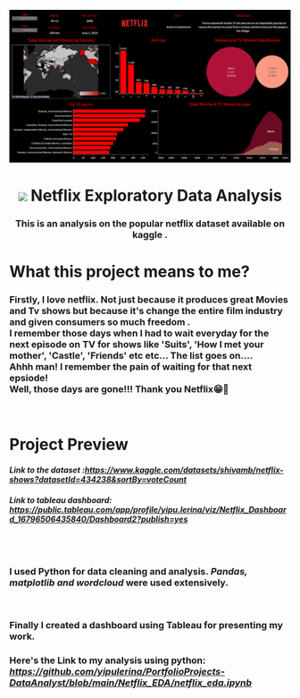 <a href="#"><img width="900" height="auto" src="Readme/netflix.png" height="135px"/></a>

<h1 align="center"> <img src="https://raw.githubusercontent.com/MartinHeinz/MartinHeinz/master/wave.gif" width="30px"> Netflix Exploratory Data Analysis</h1>
<h3 align="center">This is an analysis on the popular netflix dataset available on kaggle . </h3>

<h1>What this project means to me?
</h1>

### Firstly, I love netflix. Not just because it produces great Movies and Tv shows but because it's change the entire film industry and given consumers so much freedom . <br>I remember those days when I had to wait everyday for the next episode on TV for shows like 'Suits', 'How I met your mother', 'Castle', 'Friends' etc etc... The list goes on....<br>Ahhh man! I remember the pain of waiting for that next epsiode! <br>Well, those days are gone!!! Thank you Netflix😁🙌
<br>


<h1> Project Preview
</h1>

#### <i>Link to the dataset :https://www.kaggle.com/datasets/shivamb/netflix-shows?datasetId=434238&sortBy=voteCount

 #### Link to tableau dashboard: https://public.tableau.com/app/profile/yipu.lerina/viz/Netflix_Dashboard_16796506435840/Dashboard2?publish=yes
 
 </i>

<br>
<br>

 ### I used Python for data cleaning and analysis.<i> Pandas, matplotlib and wordcloud </i> were used extensively.
<br>

  ### Finally I created a dashboard using Tableau for presenting my work.



### Here's the Link to my analysis using python: <i>https://github.com/yipulerina/PortfolioProjects-DataAnalyst/blob/main/Netflix_EDA/netflix_eda.ipynb</i>

